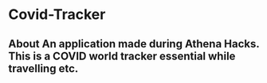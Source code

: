 # Covid-Tracker
<h2>About
An application made during Athena Hacks. This is a COVID world tracker essential while travelling etc.</h2>
